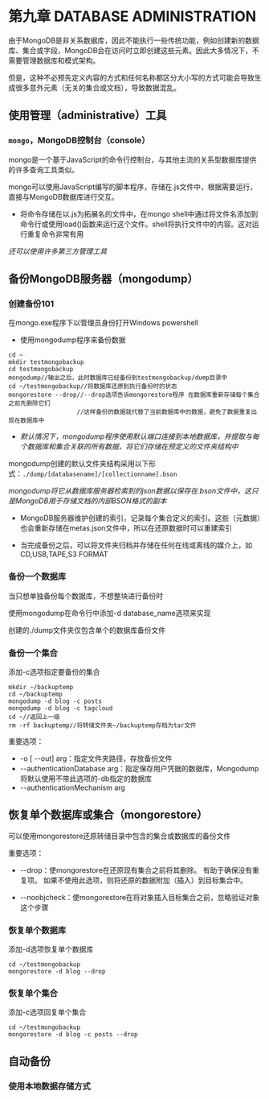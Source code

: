 # 第九章 DATABASE ADMINISTRATION

由于MongoDB是非关系数据库，因此不能执行一些传统功能，例如创建新的数据库、集合或字段，MongoDB会在访问时立即创建这些元素。因此大多情况下，不需要管理数据库和模式架构。

但是，这种不必预先定义内容的方式和任何名称都区分大小写的方式可能会导致生成很多意外元素（无关的集合或文档），导致数据混乱。

## 使用管理（administrative）工具

### `mongo`，MongoDB控制台（console）

mongo是一个基于JavaScript的命令行控制台，与其他主流的关系型数据库提供的许多查询工具类似。

mongo可以使用JavaScript编写的脚本程序，存储在.js文件中，根据需要运行，直接与MongoDB数据库进行交互。

+ 将命令存储在以.js为拓展名的文件中，在mongo shell中通过将文件名添加到命令行或使用load()函数来运行这个文件。shell将执行文件中的内容。这对运行重复命令非常有用

*还可以使用许多第三方管理工具*

## 备份MongoDB服务器（mongodump）

### 创建备份101

在mongo.exe程序下以管理员身份打开Windows powershell

+ 使用mongodump程序来备份数据

```
cd ~
mkdir testmongobackup
cd testmongobackup
mongodump//输出之后，此时数据库已经备份到testmongobackup/dump目录中
cd ~/testmongobackup//将数据库还原到执行备份时的状态
mongorestore --drop//--drop选项告诉mongorestore程序 在数据库重新存储每个集合之前先删除它们
                   //这样备份的数据就代替了当前数据库中的数据，避免了数据重复出现在数据库中
```

+ *默认情况下，mongodump程序使用默认端口连接到本地数据库，并提取与每个数据库和集合关联的所有数据，将它们存储在预定义的文件夹结构中*

mongodump创建的默认文件夹结构采用以下形式：`./dump/[databasename]/[collectionname].bson`

*mongodump将它从数据库服务器检索到的json数据以保存在.bson文件中，这只是MongoDB用于存储文档的内部BSON格式的副本*

+ MongoDB服务器维护创建的索引，记录每个集合定义的索引。这些（元数据）也会重新存储在metas.json文件中，所以在还原数据时可以重建索引

+ 当完成备份之后，可以将文件夹归档并存储在任何在线或离线的媒介上，如CD,USB,TAPE,S3 FORMAT

### 备份一个数据库

当只想单独备份每个数据库，不想整块进行备份时

使用mongodump在命令行中添加-d database_name选项来实现

创建的./dump文件夹仅包含单个的数据库备份文件

### 备份一个集合

添加-c选项指定要备份的集合

```
mkdir ~/backuptemp
cd ~/backuptemp
mongodump -d blog -c posts
mongodump -d blog -c tagcloud
cd ~//返回上一级
rm -rf backuptemp//将转储文件夹~/backuptemp存档为tar文件
```

重要选项：

+ -o [ --out] arg：指定文件夹路径，存放备份文件
+ --authenticationDatabase arg：指定保存用户凭据的数据库，Mongodump将默认使用不带此选项的-db指定的数据库
+ --authenticationMechanism arg

## 恢复单个数据库或集合（mongorestore）

可以使用mongorestore还原转储目录中包含的集合或数据库的备份文件

重要选项：

+ --drop：使mongorestore在还原现有集合之前将其删除。 有助于确保没有重复项。 如果不使用此选项，则将还原的数据附加（插入）到目标集合中。

+ --noobjcheck：使mongorestore在将对象插入目标集合之前，忽略验证对象这个步骤

### 恢复单个数据库

添加-d选项恢复单个数据库

```
cd ~/testmongobackup
mongorestore -d blog --drop
```

### 恢复单个集合

添加-c选项回复单个集合

```
cd ~/testmongobackup
mongorestore -d blog -c posts --drop
```

## 自动备份

### 使用本地数据存储方式

























































